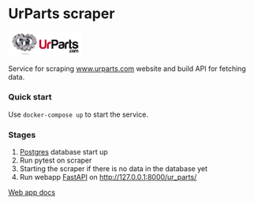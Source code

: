 # UrParts scraper
<img src="UrParts-company.jpeg" alt="UrPartsLogo" width="150"/>

Service for scraping www.urparts.com website and build API for fetching data.

### Quick start
Use ```docker-compose up``` to start the service.

### Stages
1. [Postgres](https://www.postgresql.org/) database start up
2. Run pytest on scraper
3. Starting the scraper if there is no data in the database yet
4. Run webapp [FastAPI](https://fastapi.tiangolo.com/) on http://127.0.0.1:8000/ur_parts/

[Web app docs](http://127.0.0.1:8000/docs#/)
